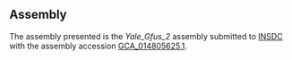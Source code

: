 Assembly
--------

The assembly presented is the
_Yale\_Gfus\_2_
assembly submitted to
[INSDC](http://www.insdc.org) with the assembly accession
[GCA\_014805625.1](http://www.ebi.ac.uk/ena/data/view/GCA_014805625.1).
